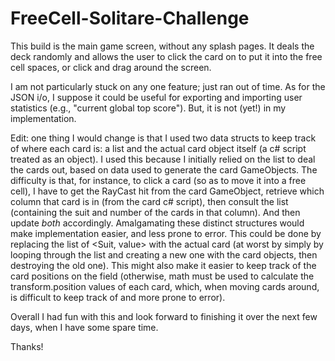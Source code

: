 # FreeCell-Solitare-Challenge

This build is the main game screen, without any splash pages. It deals the deck randomly and allows the user to click the card on to put it into the free cell spaces, or click and drag around the screen. 

I am not particularly stuck on any one feature; just ran out of time. As for the JSON i/o, I suppose it could be useful for exporting and importing user statistics (e.g., "current global top score"). But, it is not (yet!) in my implementation.

Edit: one thing I would change is that I used two data structs to keep track of where each card is: a list and the actual card object itself (a c# script treated as an object). I used this because I initially relied on the list to deal the cards out, based on data used to generate the card GameObjects. The difficulty is that, for instance, to click a card (so as to move it into a free cell), I have to get the RayCast hit from the card GameObject, retrieve which column that card is in (from the card c# script), then consult the list (containing the suit and number of the cards in that column). And then update *both* accordingly. Amalgamating these distinct structures would make implementation easier, and less prone to error. This could be done by replacing the list of <Suit, value> with the actual card (at worst by simply by looping through the list and creating a new one with the card objects, then destroying the old one). This might also make it easier to keep track of the card positions on the field (otherwise, math must be used to calculate the transform.position values of each card, which, when moving cards around, is difficult to keep track of and more prone to error).

Overall I had fun with this and look forward to finishing it over the next few days, when I have some spare time.

Thanks!
